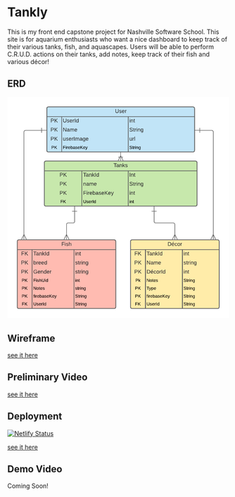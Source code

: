 # Tankly

This is my front end capstone project for Nashville Software School. This site is for aquarium enthusiasts who want a nice dashboard to keep track of their various tanks, fish, and aquascapes. Users will be able to perform C.R.U.D. actions on their tanks, add notes, keep track of their fish and various décor! 

## ERD
![image](./src/images/Tankly.png)

## Wireframe
[see it here](https://www.figma.com/file/Ep3Ztus0QWnoCGbVLVqwBy/Untitled?node-id=1%3A7)

## Preliminary Video
[see it here](https://www.loom.com/share/a78d5d7a18e34e60a88c606dc36d1005)

## Deployment
[![Netlify Status](https://api.netlify.com/api/v1/badges/de43f06a-22be-4c4d-90e8-f3f04c686b0b/deploy-status)](https://app.netlify.com/sites/tankly/deploys)

[see it here](https://tankly.netlify.app/)
## Demo Video
Coming Soon!
